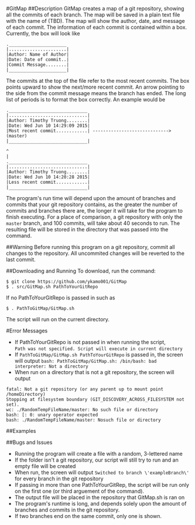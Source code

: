 #GitMap 
##Description
GitMap creates a map of a git repository, showing all the commits of each branch. 
The map will be saved in a plain text file with the name of (TBD). 
The map will show the author, date, and message of each commit. 
The information of each commit is contained within a box. 
Currently, the box will look like 
```
.______________________   
|......................|
|Author: Name of Author|		
|Date: Date of commit..|    		
|Commit Message........|		
|______________________|   
```
The commits at the top of the file refer to the most recent commits. 
The box points upward to show the next/more recent commit. 
An arrow pointing to the side from the commit message means the branch has ended.
The long list of periods is to format the box correctly. 
An example would be
```
.______________________________   
|..............................|
|Author: Timothy Truong........|		
|Date: Wed Jun 10 14:29:09 2015|   
|Most recent commit............| -----------------------------> (master)	
|______________________________|

^    
|    
.______________________________   
|..............................|
|Author: Timothy Truong........|		
|Date: Wed Jun 10 14:20:28 2015|   
|Less recent commit............|    
|______________________________|
```
The program's run time will depend upon the amount of branches and commits that your git repository contains, as the greater the
number of commits and branches there are, the longer it will take for the program to finish executing.
For a place of comparison, a git repository with only the `master` branch, and 100 commits, will take about 40 seconds to run.
The resulting file will be stored in the directory that was passed into the command.


##Warning
Before running this program on a git repository, commit all changes to the repository. 
All uncommited changes will be reverted to the last commit.

##Downloading and Running
To download, run the command:    
```
$ git clone https://github.com/ykamo001/GitMap  
$ . src/GitMap.sh PathToYourGitRepo 
```
If no PathToYourGitRepo is passed in such as
```
$ . PathToGitMap/GitMap.sh
```
The script will run on the current directory.

#Error Messages
* If PathToYourGitRepo is not passed in when running the script,   
`Path was not specified. Script will execute in current directory` 
* If `PathToGitMap/GitMap.sh PathToYourGitRepo` is passed in, 
the screen will output 
`bash: PathToGitMap/GitMap.sh: /bin/bash: bad interpreter: Not a directory`
* When run on a directory that is not a git repository, 
the screen will output 
```
fatal: Not a git repository (or any parent up to mount point /homeDirectory)    
Stopping at filesystem boundary (GIT_DISCOVERY_ACROSS_FILESYSTEM not set).   
wc: ./RandomTempFileName/master: No such file or directory    
bash: [: 0: unary operator expected
bash: ./RandomTempFileName/master: Nosuch file or directory
```

##Examples


##Bugs and Issues
* Running the program will create a file with a random, 3-lettered name
* If the folder isn't a git repository, our script will still try to run and an empty file will be created
* When run, the screen will output 
`Switched to branch \'exampleBranch\'` 
for every branch in the git repository
* If passing in more than one PathToYourGitRep, 
the script will be run only on the first one 
(or third arguement of the command).
* The output file will be placed in the repository that GitMap.sh is ran on
* The program's runtime is long, and depends solely upon the amount of branches and commits in the git repository.
* If two branches end on the same commit, only one is shown.

